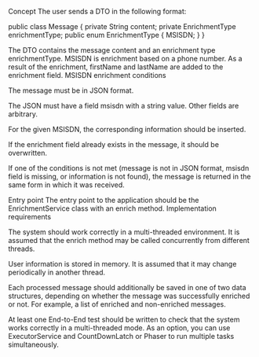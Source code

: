 Concept
The user sends a DTO in the following format:

public class Message {
    private String content;
    private EnrichmentType enrichmentType;
    public enum EnrichmentType {
        MSISDN;
    }
}

The DTO contains the message content and an enrichment type enrichmentType.
MSISDN is enrichment based on a phone number. As a result of the enrichment, firstName and lastName are added to the enrichment field.
MSISDN enrichment conditions

The message must be in JSON format.

The JSON must have a field msisdn with a string value. Other fields are arbitrary.

For the given MSISDN, the corresponding information should be inserted.

If the enrichment field already exists in the message, it should be overwritten.

If one of the conditions is not met (message is not in JSON format, msisdn field is missing, or information is not found), the message is returned in the same form in which it was received.

Entry point
The entry point to the application should be the EnrichmentService class with an enrich method.
Implementation requirements

The system should work correctly in a multi-threaded environment. It is assumed that the enrich method may be called concurrently from different threads.

User information is stored in memory. It is assumed that it may change periodically in another thread.

Each processed message should additionally be saved in one of two data structures, depending on whether the message was successfully enriched or not. For example, a list of enriched and non-enriched messages.

At least one End-to-End test should be written to check that the system works correctly in a multi-threaded mode. As an option, you can use ExecutorService and CountDownLatch or Phaser to run multiple tasks simultaneously.
